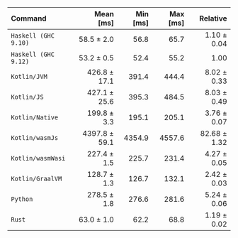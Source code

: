 | Command | Mean [ms] | Min [ms] | Max [ms] | Relative |
|:---|---:|---:|---:|---:|
| `Haskell (GHC 9.10)` | 58.5 ± 2.0 | 56.8 | 65.7 | 1.10 ± 0.04 |
| `Haskell (GHC 9.12)` | 53.2 ± 0.5 | 52.4 | 55.2 | 1.00 |
| `Kotlin/JVM` | 426.8 ± 17.1 | 391.4 | 444.4 | 8.02 ± 0.33 |
| `Kotlin/JS` | 427.1 ± 25.6 | 395.3 | 484.5 | 8.03 ± 0.49 |
| `Kotlin/Native` | 199.8 ± 3.3 | 195.1 | 205.1 | 3.76 ± 0.07 |
| `Kotlin/wasmJs` | 4397.8 ± 59.1 | 4354.9 | 4557.6 | 82.68 ± 1.32 |
| `Kotlin/wasmWasi` | 227.4 ± 1.5 | 225.7 | 231.4 | 4.27 ± 0.05 |
| `Kotlin/GraalVM` | 128.7 ± 1.3 | 126.7 | 132.1 | 2.42 ± 0.03 |
| `Python` | 278.5 ± 1.8 | 276.6 | 281.6 | 5.24 ± 0.06 |
| `Rust` | 63.0 ± 1.0 | 62.2 | 68.8 | 1.19 ± 0.02 |
